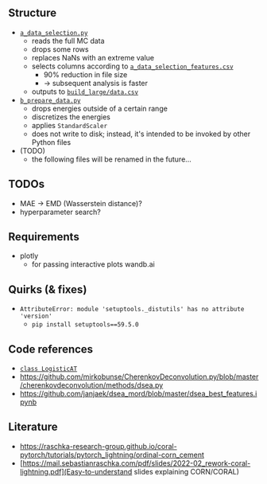 ## Structure
- [`a_data_selection.py`](a_data_selection.py)
  - reads the full MC data
  - drops some rows
  - replaces NaNs with an extreme value
  - selects columns according to [`a_data_selection_features.csv`](a_data_selection_features.csv)
    - 90% reduction in file size
    - → subsequent analysis is faster
  - outputs to [`build_large/data.csv`](build_large/data.csv)
- [`b_prepare_data.py`](b_prepare_data.py)
  - drops energies outside of a certain range
  - discretizes the energies
  - applies `StandardScaler`
  - does not write to disk; instead, it's intended to be invoked by other Python files
- (TODO)
  - the following files will be renamed in the future…

## TODOs
- MAE → EMD (Wasserstein distance)?
- hyperparameter search?

## Requirements
- plotly
  - for passing interactive plots wandb.ai

## Quirks (& fixes)
- `AttributeError: module 'setuptools._distutils' has no attribute 'version'`
  - `pip install setuptools==59.5.0`

## Code references
- [`class LogisticAT`](https://github.com/fabianp/mord/blob/ef578a79bf8374d84b77f246454b06d81a620630/mord/threshold_based.py#L167)
- https://github.com/mirkobunse/CherenkovDeconvolution.py/blob/master/cherenkovdeconvolution/methods/dsea.py
- https://github.com/janjaek/dsea_mord/blob/master/dsea_best_features.ipynb

## Literature
- https://raschka-research-group.github.io/coral-pytorch/tutorials/pytorch_lightning/ordinal-corn_cement
- [https://mail.sebastianraschka.com/pdf/slides/2022-02_rework-coral-lightning.pdf](Easy-to-understand slides explaining CORN/CORAL)
